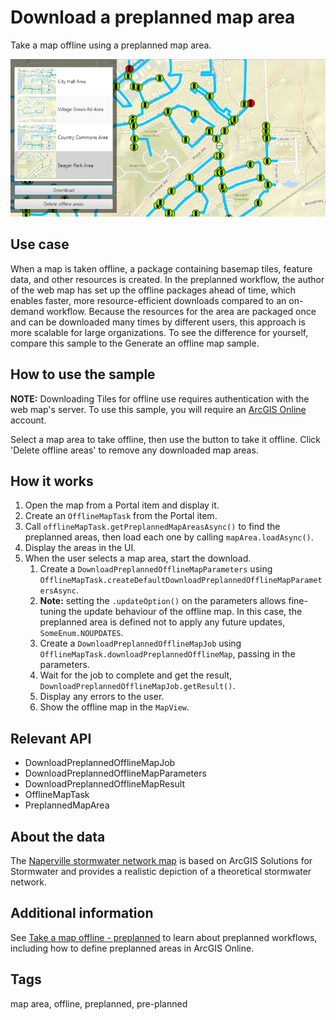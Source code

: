 # Download a preplanned map area

Take a map offline using a preplanned map area.

![](DownloadPreplannedMap.png)

## Use case

When a map is taken offline, a package containing basemap tiles, feature data, and other resources is created. In the preplanned workflow, the author of the web map has set up the offline packages ahead of time, which enables faster, more resource-efficient downloads compared to an on-demand workflow. Because the resources for the area are packaged once and can be downloaded many times by different users, this approach is more scalable for large organizations. To see the difference for yourself, compare this sample to the Generate an offline map sample.

## How to use the sample

**NOTE:** Downloading Tiles for offline use requires authentication with the web map's server. To use this sample, you will require an [ArcGIS Online](www.arcgis.com) account. 

Select a map area to take offline, then use the button to take it offline. Click 'Delete offline areas' to remove any downloaded map areas.

## How it works

1. Open the map from a Portal item and display it.
2. Create an `OfflineMapTask` from the Portal item.
3. Call `offlineMapTask.getPreplannedMapAreasAsync()` to find the preplanned areas, then load each one by calling `mapArea.loadAsync()`.
4. Display the areas in the UI.
5. When the user selects a map area, start the download.
    1. Create a `DownloadPreplannedOfflineMapParameters` using `OfflineMapTask.createDefaultDownloadPreplannedOfflineMapParametersAsync`.
    2. **Note:** setting the `.updateOption()` on the parameters allows fine-tuning the update behaviour of the offline map. In this case, the preplanned area is defined not to apply any future updates, `SomeEnum.NOUPDATES`.
    3. Create a `DownloadPreplannedOfflineMapJob` using `OfflineMapTask.downloadPreplannedOfflineMap`, passing in the parameters.
    4. Wait for the job to complete and get the result, `DownloadPreplannedOfflineMapJob.getResult()`.
    5. Display any errors to the user.
    6. Show the offline map in the `MapView`.

## Relevant API

* DownloadPreplannedOfflineMapJob
* DownloadPreplannedOfflineMapParameters
* DownloadPreplannedOfflineMapResult
* OfflineMapTask
* PreplannedMapArea

## About the data

The [Naperville stormwater network map](https://arcgisruntime.maps.arcgis.com/home/item.html?id=acc027394bc84c2fb04d1ed317aac674) is based on ArcGIS Solutions for Stormwater and provides a realistic depiction of a theoretical stormwater network.

## Additional information

See [Take a map offline - preplanned](https://developers.arcgis.com/net/latest/wpf/guide/take-map-offline-preplanned.htm) to learn about preplanned workflows, including how to define preplanned areas in ArcGIS Online.

## Tags

map area, offline, preplanned, pre-planned